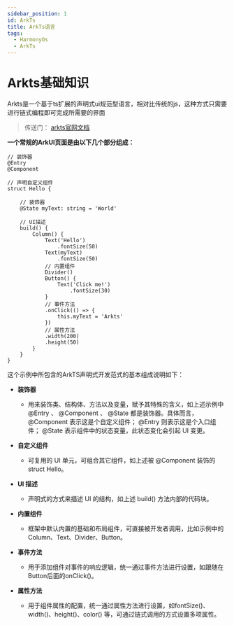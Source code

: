 ```yaml
---
sidebar_position: 1
id: ArkTs
title: ArkTs语言
tags:
  - HarmonyOs
  - ArkTs
---
```


# Arkts基础知识

Arkts是一个基于ts扩展的声明式ui规范型语言，相对比传统的js，这种方式只需要进行链式编程即可完成所需要的界面

> 传送门： [arkts官网文档](https://developer.harmonyos.com/cn/docs/documentation/doc-references/reference-document-outline-0000001115016824s)

**一个常规的ArkUI页面是由以下几个部分组成：**

```arkts title='HelloWorld.ets'
// 装饰器
@Entry
@Component

// 声明自定义组件
struct Hello {

    // 装饰器
    @State myText: string = 'World'

    // UI描述
    build() {
        Column() {
            Text('Hello')
                .fontSize(50)
            Text(myText)
                .fontSize(50)
            // 内置组件
            Divider()
            Button() {
                Text('Click me!')
                    .fontSize(30)
            }
            // 事件方法
            .onClick(() => {
                this.myText = 'Arkts'
            })
            // 属性方法
            .width(200)
            .height(50)
        }
    }
}
```

这个示例中所包含的ArkTS声明式开发范式的基本组成说明如下：

- **装饰器**
  - 用来装饰类、结构体、方法以及变量，赋予其特殊的含义，如上述示例中 @Entry 、 @Component 、 @State 都是装饰器。具体而言， @Component 表示这是个自定义组件； @Entry 则表示这是个入口组件； @State 表示组件中的状态变量，此状态变化会引起 UI 变更。

- **自定义组件**
  - 可复用的 UI 单元，可组合其它组件，如上述被 @Component 装饰的 struct Hello。

- **UI 描述**
  - 声明式的方式来描述 UI 的结构，如上述 build() 方法内部的代码块。

- **内置组件**
  - 框架中默认内置的基础和布局组件，可直接被开发者调用，比如示例中的 Column、Text、Divider、Button。

- **事件方法**
  - 用于添加组件对事件的响应逻辑，统一通过事件方法进行设置，如跟随在Button后面的onClick()。

- **属性方法**
  - 用于组件属性的配置，统一通过属性方法进行设置，如fontSize()、width()、height()、color() 等，可通过链式调用的方式设置多项属性。
